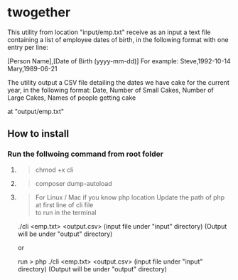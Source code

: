 # twogether

This utility from location "input/emp.txt" receive as an input a text file containing a list of employee dates of birth, in the following format with one entry per line:

[Person Name],[Date of Birth (yyyy-mm-dd)]
For example:
Steve,1992-10-14
Mary,1989-06-21

The utility output a CSV file detailing the dates we have cake for the current year, in the following format:
Date, Number of Small Cakes, Number of Large Cakes, Names of people getting cake

at "output/emp.txt"

## How to install

### Run the follwoing command from root folder

1.  > chmod +x cli
2.  > composer dump-autoload
3.  > For Linux / Mac if you know php location Update the path of php at first line of cli file  
    > to run in the terminal

    ./cli <emp.txt> <output.csv> (input file under "input" directory) (Output will be under "output" directory)

    or

    run > php ./cli <emp.txt> <output.csv> (input file under "input" directory) (Output will be under "output" directory)
